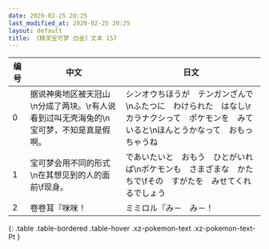 ```yaml
---
date: 2020-02-25 20:25
last_modified_at: 2020-02-25 20:25
layout: default
title: 《精灵宝可梦 白金》文本 157
---
```

| 编号 | 中文 | 日文 |
| ---- | ---- | ---- |
| 0 | 据说神奥地区被天冠山\n分成了两块。\r有人说看到过叫无壳海兔的\n宝可梦，不知是真是假啊。 | シンオウちほうが　テンガンざんで\nふたつに　わけられた　はなし\rカラナクシって　ポケモンを　みていると\nほんとうかなって　おもっちゃうね |
| 1 | 宝可梦会用不同的形式\n在其想见到的人的面前\f现身。 | であいたいと　おもう　ひとがいれば\nポケモンも　さまざまな　かたちで\fその　すがたを　みせてくれるでしょう |
| 2 | 卷卷耳『咪咪！ | ミミロル『み－　み－！ |
{: .table .table-bordered .table-hover .xz-pokemon-text .xz-pokemon-text-Pt }